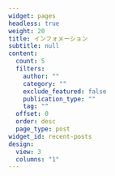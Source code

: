 ```yaml
---
widget: pages
headless: true
weight: 20
title: インフォメーション
subtitle: null
content:
  count: 5
  filters:
    author: ""
    category: ""
    exclude_featured: false
    publication_type: ""
    tag: ""
  offset: 0
  order: desc
  page_type: post
widget_id: recent-posts
design:
  view: 3
  columns: "1"
---
```


